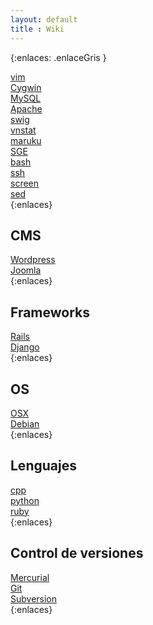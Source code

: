 ```yaml
--- 
layout: default
title : Wiki 
---
```

{:enlaces: .enlaceGris }  

[vim](/wiki/vim.html)  
[Cygwin](/wiki/Cygwin.html)  
[MySQL](/wiki/MySQL.html)  
[Apache](/wiki/apache.html)  
[swig](/wiki/swig.html)  
[vnstat](/wiki/vnstat.html)  
[maruku](/wiki/maruku.html)  
[SGE](/wiki/SGE.html)  
[bash](/wiki/bash.html)  
[ssh](/wiki/ssh.html)  
[screen](/wiki/screen.html)  
[sed](/wiki/sed.html)  
{:enlaces} 
## CMS
[Wordpress](/wiki/wordpress.html)  
[Joomla](/wiki/joomla.html)  
{:enlaces} 
## Frameworks
[Rails](/wiki/rails.html)  
[Django](/wiki/django.html)  
{:enlaces}
## OS
[OSX](/wiki/osx.html)  
[Debian](/wiki/debian.html)  
{:enlaces} 
## Lenguajes
[cpp](/wiki/cpp.html)  
[python](/wiki/python.html)  
[ruby](/wiki/ruby.html)  
{:enlaces} 
## Control de versiones
[Mercurial](/wiki/Mercurial.html)  
[Git](/wiki/Git.html)  
[Subversion](/wiki/Subversion.html)  
{:enlaces} 
